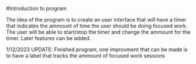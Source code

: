 #Introduction to program

The idea of the program is to create an user interface that will have a timer that indicates the ammount of time the user should be doing focused work.
The user will be able to start/stop the timer and change the ammount for the timer. Later features can be added.

1/12/2023 UPDATE: Finished program, one improvment that can be made is to have a label that tracks the ammount of focused work sessions
